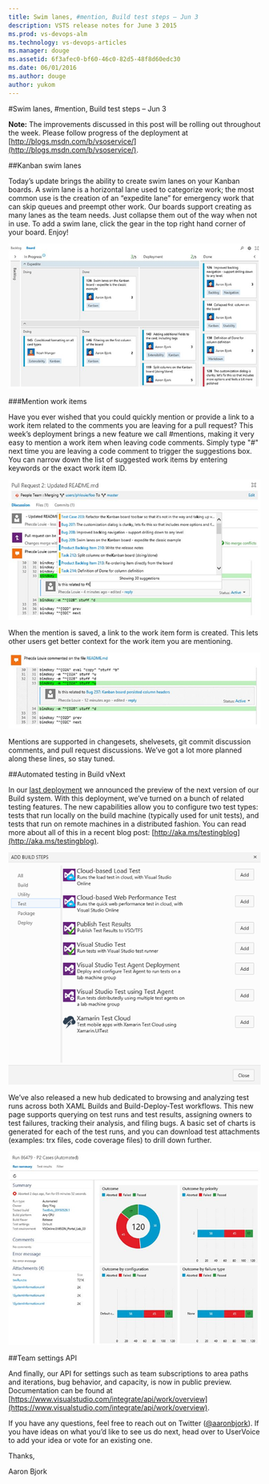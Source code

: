 ```yaml
---
title: Swim lanes, #mention, Build test steps – Jun 3
description: VSTS release notes for June 3 2015
ms.prod: vs-devops-alm
ms.technology: vs-devops-articles
ms.manager: douge
ms.assetid: 6f3afec0-bf60-46c0-82d5-48f8d60edc30
ms.date: 06/01/2016
ms.author: douge
author: yukom
---
```


#Swim lanes, #mention, Build test steps – Jun 3

**Note:** The improvements discussed in this post will be rolling out throughout the week. Please follow progress of the deployment at [http://blogs.msdn.com/b/vsoservice/](http://blogs.msdn.com/b/vsoservice/).

##Kanban swim lanes

Today’s update brings the ability to create swim lanes on your Kanban boards. A swim lane is a horizontal lane used to categorize work; the most common use is the creation of an “expedite lane” for emergency work that can skip queues and preempt other work. Our boards support creating as many lanes as the team needs. Just collapse them out of the way when not in use. To add a swim lane, click the gear in the top right hand corner of your board. Enjoy!

![Swim lanes on the Kanban board](_img/6_3_01.png)

##&#35;Mention work items

Have you ever wished that you could quickly mention or provide a link to a work item related to the comments you are leaving for a pull request? This week’s deployment brings a new feature we call #mentions, making it very easy to mention a work item when leaving code comments. Simply type "#" next time you are leaving a code comment to trigger the suggestions box. You can narrow down the list of suggested work items by entering keywords or the exact work item ID.

![Creating a #mention work item](_img/6_3_02.png)

When the mention is saved, a link to the work item form is created. This lets other users get better context for the work item you are mentioning.

![Viewing a #mention item](_img/6_3_03.png)

Mentions are supported in changesets, shelvesets, git commit discussion comments, and pull request discussions. We’ve got a lot more planned along these lines, so stay tuned.

##Automated testing in Build vNext

In our [last deployment](may-15-team-services.md) we announced the preview of the next version of our Build system. With this deployment, we’ve turned on a bunch of related testing features. The new capabilities allow you to configure two test types: tests that run locally on the build machine (typically used for unit tests), and tests that run on remote machines in a distributed fashion. You can read more about all of this in a recent blog post: [http://aka.ms/testingblog](http://aka.ms/testingblog).

![Selecting from available tests](_img/6_3_04.png)

We’ve also released a new hub dedicated to browsing and analyzing test runs across both XAML Builds and Build-Deploy-Test workflows. This new page supports querying on test runs and test results, assigning owners to test failures, tracking their analysis, and filing bugs. A basic set of charts is generated for each of the test runs, and you can download test attachments (examples: trx files, code coverage files) to drill down further.

![Viewing the test hub](_img/6_3_05.png)

##Team settings API

And finally, our API for settings such as team subscriptions to area paths and iterations, bug behavior, and capacity, is now in public preview. Documentation can be found at [https://www.visualstudio.com/integrate/api/work/overview](https://www.visualstudio.com/integrate/api/work/overview).

If you have any questions, feel free to reach out on Twitter ([@aaronbjork](https://twitter.com/aaronbjork)). If you have ideas on what you’d like to see us do next, head over to UserVoice to add your idea or vote for an existing one.

Thanks,

Aaron Bjork




